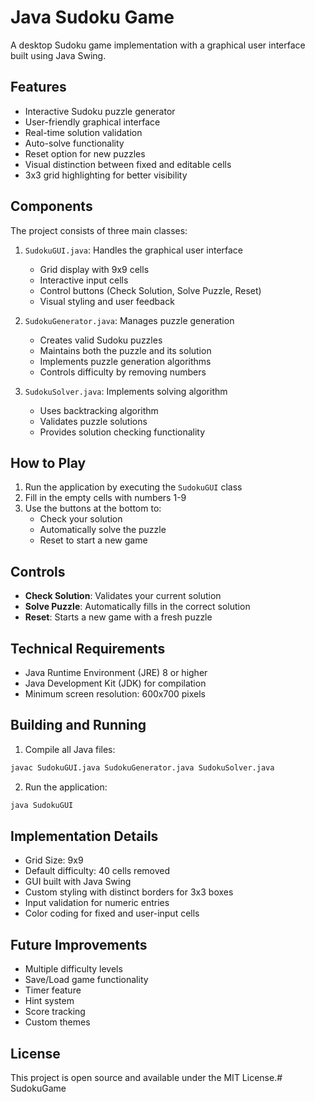 # Java Sudoku Game

A desktop Sudoku game implementation with a graphical user interface built using Java Swing.

## Features

- Interactive Sudoku puzzle generator
- User-friendly graphical interface
- Real-time solution validation
- Auto-solve functionality
- Reset option for new puzzles
- Visual distinction between fixed and editable cells
- 3x3 grid highlighting for better visibility

## Components

The project consists of three main classes:

1. `SudokuGUI.java`: Handles the graphical user interface
   - Grid display with 9x9 cells
   - Interactive input cells
   - Control buttons (Check Solution, Solve Puzzle, Reset)
   - Visual styling and user feedback

2. `SudokuGenerator.java`: Manages puzzle generation
   - Creates valid Sudoku puzzles
   - Maintains both the puzzle and its solution
   - Implements puzzle generation algorithms
   - Controls difficulty by removing numbers

3. `SudokuSolver.java`: Implements solving algorithm
   - Uses backtracking algorithm
   - Validates puzzle solutions
   - Provides solution checking functionality

## How to Play

1. Run the application by executing the `SudokuGUI` class
2. Fill in the empty cells with numbers 1-9
3. Use the buttons at the bottom to:
   - Check your solution
   - Automatically solve the puzzle
   - Reset to start a new game

## Controls

- **Check Solution**: Validates your current solution
- **Solve Puzzle**: Automatically fills in the correct solution
- **Reset**: Starts a new game with a fresh puzzle

## Technical Requirements

- Java Runtime Environment (JRE) 8 or higher
- Java Development Kit (JDK) for compilation
- Minimum screen resolution: 600x700 pixels

## Building and Running

1. Compile all Java files:
```bash
javac SudokuGUI.java SudokuGenerator.java SudokuSolver.java
```

2. Run the application:
```bash
java SudokuGUI
```

## Implementation Details

- Grid Size: 9x9
- Default difficulty: 40 cells removed
- GUI built with Java Swing
- Custom styling with distinct borders for 3x3 boxes
- Input validation for numeric entries
- Color coding for fixed and user-input cells

## Future Improvements

- Multiple difficulty levels
- Save/Load game functionality
- Timer feature
- Hint system
- Score tracking
- Custom themes

## License

This project is open source and available under the MIT License.#   S u d o k u G a m e 
 
 
